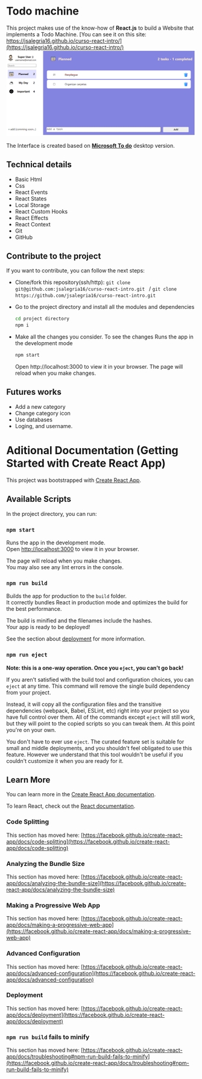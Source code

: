 # Todo machine

This project makes use of the know-how of **React.js** to build a Website that implements a Todo Machine. [You can see it on this site: https://jsalegria16.github.io/curso-react-intro/](https://jsalegria16.github.io/curso-react-intro/) 
![Alt text](image.png)

The Interface is created based on **[Microsoft To do](https://todo.microsoft.com/)** desktop version.
## Technical details 
- Basic Html 
- Css
- React Events
- React States
- Local Storage
- React Custom Hooks
- React Effects
- React Context
- Git 
- GitHub

## Contribute to the project
If you want to contribute, you can follow the next steps:
- Clone/fork this repository(ssh/http): `git clone git@github.com:jsalegria16/curso-react-intro.git ` / `git clone https://github.com/jsalegria16/curso-react-intro.git `

- Go to the project directory and install all the modules and dependencies
    ```bash
    cd project directory
    npm i
    ```
- Make all the changes you consider. To see the changes Runs the app in the development mode
    ```bash
    npm start
    ```
    Open http://localhost:3000 to view it in your browser. The page will reload when you make changes.
## Futures works
- Add a new category
- Change category icon
- Use databases
- Loging, and username.

# Aditional Documentation (Getting Started with Create React App)

This project was bootstrapped with [Create React App](https://github.com/facebook/create-react-app).

## Available Scripts

In the project directory, you can run:

### `npm start`

Runs the app in the development mode.\
Open [http://localhost:3000](http://localhost:3000) to view it in your browser.

The page will reload when you make changes.\
You may also see any lint errors in the console.

### `npm run build`

Builds the app for production to the `build` folder.\
It correctly bundles React in production mode and optimizes the build for the best performance.

The build is minified and the filenames include the hashes.\
Your app is ready to be deployed!

See the section about [deployment](https://facebook.github.io/create-react-app/docs/deployment) for more information.

### `npm run eject`

**Note: this is a one-way operation. Once you `eject`, you can't go back!**

If you aren't satisfied with the build tool and configuration choices, you can `eject` at any time. This command will remove the single build dependency from your project.

Instead, it will copy all the configuration files and the transitive dependencies (webpack, Babel, ESLint, etc) right into your project so you have full control over them. All of the commands except `eject` will still work, but they will point to the copied scripts so you can tweak them. At this point you're on your own.

You don't have to ever use `eject`. The curated feature set is suitable for small and middle deployments, and you shouldn't feel obligated to use this feature. However we understand that this tool wouldn't be useful if you couldn't customize it when you are ready for it.

## Learn More

You can learn more in the [Create React App documentation](https://facebook.github.io/create-react-app/docs/getting-started).

To learn React, check out the [React documentation](https://reactjs.org/).

### Code Splitting

This section has moved here: [https://facebook.github.io/create-react-app/docs/code-splitting](https://facebook.github.io/create-react-app/docs/code-splitting)

### Analyzing the Bundle Size

This section has moved here: [https://facebook.github.io/create-react-app/docs/analyzing-the-bundle-size](https://facebook.github.io/create-react-app/docs/analyzing-the-bundle-size)

### Making a Progressive Web App

This section has moved here: [https://facebook.github.io/create-react-app/docs/making-a-progressive-web-app](https://facebook.github.io/create-react-app/docs/making-a-progressive-web-app)

### Advanced Configuration

This section has moved here: [https://facebook.github.io/create-react-app/docs/advanced-configuration](https://facebook.github.io/create-react-app/docs/advanced-configuration)

### Deployment

This section has moved here: [https://facebook.github.io/create-react-app/docs/deployment](https://facebook.github.io/create-react-app/docs/deployment)

### `npm run build` fails to minify

This section has moved here: [https://facebook.github.io/create-react-app/docs/troubleshooting#npm-run-build-fails-to-minify](https://facebook.github.io/create-react-app/docs/troubleshooting#npm-run-build-fails-to-minify)
